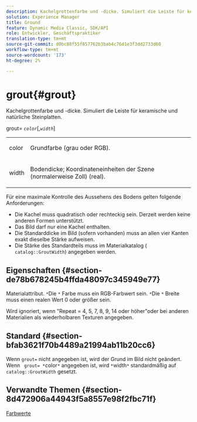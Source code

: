 ```yaml
---
description: Kachelgrottenfarbe und -dicke. Simuliert die Leiste für keramische und natürliche Steinplatten.
solution: Experience Manager
title: Ground
feature: Dynamic Media Classic, SDK/API
role: Entwickler, Geschäftspraktiker
translation-type: tm+mt
source-git-commit: d0bc88f55f857762b3bab4c76d1e3f3dd2733d60
workflow-type: tm+mt
source-wordcount: '173'
ht-degree: 2%

---
```



# grout{#grout}

Kachelgrottenfarbe und -dicke. Simuliert die Leiste für keramische und natürliche Steinplatten.

grout= *`color`*[,*`width`*]

<table id="simpletable_302B78CFC8F14E0F962D1D2064AD1371"> 
 <tr class="strow"> 
  <td class="stentry"> <p> <span class="codeph"> <span class="varname"> color  </span> </span> </p> </td> 
  <td class="stentry"> <p>Grundfarbe (grau oder RGB). </p> </td> 
 </tr> 
 <tr class="strow"> 
  <td class="stentry"> <p> <span class="codeph"> <span class="varname"> width </span> </span> </p> </td> 
  <td class="stentry"> <p>Bodendicke; Koordinateneinheiten der Szene (normalerweise Zoll) (real). </p> </td> 
 </tr> 
</table>

Für eine maximale Kontrolle des Aussehens des Bodens gelten folgende Anforderungen:

* Die Kachel muss quadratisch oder rechteckig sein. Derzeit werden keine anderen Formen unterstützt.
* Das Bild darf nur eine Kachel enthalten.
* Die Standarddicke im Bild (sofern vorhanden) muss an allen vier Kanten exakt dieselbe Stärke aufweisen.
* Die Stärke des Standardteils muss im Materialkatalog ( `catalog::GroutWidth`) angegeben werden.

## Eigenschaften {#section-de78b678245b4ffda48097c345949e77}

Materialattribut. `*`Die `*` Farbe muss ein RGB-Farbwert sein. `*`Die `*` Breite muss einen realen Wert 0 oder größer sein.

Wird ignoriert, wenn &quot;Repeat = 4, 5, 7, 8, 9, 14 oder höher&quot;oder bei anderen Materialien als wiederholbaren Texturen angegeben.

## Standard {#section-bfab3621f70b4489a21994ab11b20cc6}

Wenn `grout=` nicht angegeben ist, wird der Grund im Bild nicht geändert. Wenn ` grout= *`color`*` angegeben ist, wird `*`width`*` standardmäßig auf `catalog::GroutWidth` gesetzt.

## Verwandte Themen {#section-8d472906a44943f5a8557e98f2fbc71f}

[Farbwerte](../../../../../ir-api/http-protocol/image-rendering-api-ref/c-ir-http-protocol-ref/c-ir-http-protocol-syntax-and-features/r-ir-color-values.md#reference-657f95c0841742d2a55a48bc938303f6)
